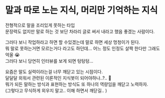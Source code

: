 # 말과 따로 노는 지식, 머리만 기억하는 지식

전형적으로 말을 조리있게 못하는 타입  
문장력도 없지만 말로 하는 것 보단 차라리 글로 써서 내라고 했음 좋겠는 사람이다.

그러다 보니 작업하라고 하면 할 수있겠는데 말로 하면 세상 멍청이가 된다.  
뭐 말로 못하는거면 모르는거다 라고도 하던데... 어느 정도 인정도 살짝 한다만 그래도 억울 😭  
그러다 보니 당연히 인터뷰를 보게 되면 텅텅텅... 

요즘은 말도 실력이라는걸 너무 깨닫고 있는 시점이다.  
달달달 외워서 관련된 이론적인 지식봇이 되어야하나..?.. 🤖   
뭐가 되든 말하는 방식과 표현하는 방식도 또 하나의 역량임을 깨닫고 노력하자.  
\(그렇다고 무식하게 외우지 말고.. 이해 하면서 깨닫길.. \)





